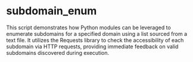 # subdomain_enum
This script demonstrates how Python modules can be leveraged to enumerate subdomains for a specified domain using a list sourced from a text file. It utilizes the Requests library to check the accessibility of each subdomain via HTTP requests, providing immediate feedback on valid subdomains discovered during execution.
